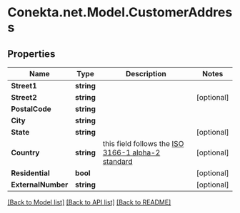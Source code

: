 # Conekta.net.Model.CustomerAddress

## Properties

Name | Type | Description | Notes
------------ | ------------- | ------------- | -------------
**Street1** | **string** |  | 
**Street2** | **string** |  | [optional] 
**PostalCode** | **string** |  | 
**City** | **string** |  | 
**State** | **string** |  | [optional] 
**Country** | **string** | this field follows the [ISO 3166-1 alpha-2 standard](https://en.wikipedia.org/wiki/ISO_3166-1_alpha-2) | [optional] 
**Residential** | **bool** |  | [optional] 
**ExternalNumber** | **string** |  | [optional] 

[[Back to Model list]](../README.md#documentation-for-models) [[Back to API list]](../README.md#documentation-for-api-endpoints) [[Back to README]](../README.md)

